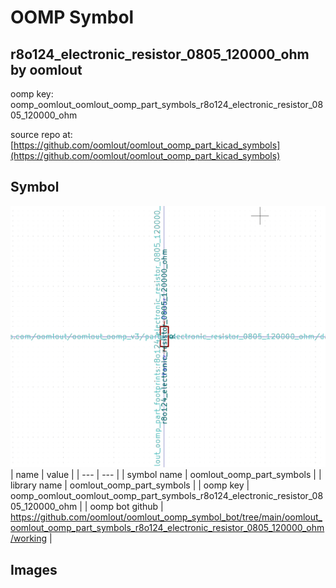 # OOMP Symbol  
## r8o124_electronic_resistor_0805_120000_ohm  by oomlout  
  
oomp key: oomp_oomlout_oomlout_oomp_part_symbols_r8o124_electronic_resistor_0805_120000_ohm  
  
source repo at: [https://github.com/oomlout/oomlout_oomp_part_kicad_symbols](https://github.com/oomlout/oomlout_oomp_part_kicad_symbols)  
## Symbol  
  
[![working.png](working_600.png)](working.png)  
| name | value | 
| --- | --- | 
| symbol name | oomlout_oomp_part_symbols | 
| library name | oomlout_oomp_part_symbols | 
| oomp key | oomp_oomlout_oomlout_oomp_part_symbols_r8o124_electronic_resistor_0805_120000_ohm | 
| oomp bot github | https://github.com/oomlout/oomlout_oomp_symbol_bot/tree/main/oomlout_oomlout_oomp_part_symbols_r8o124_electronic_resistor_0805_120000_ohm/working | 
## Images  
